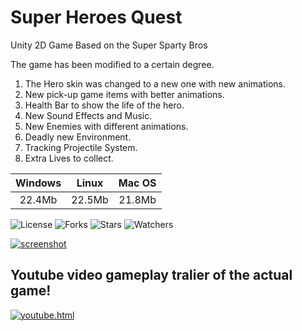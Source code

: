 # Super Heroes Quest
Unity 2D Game Based on the Super Sparty Bros


The game has been modified to a certain degree.
1. The Hero skin was changed to a new one with new animations.
2. New pick-up game items with better animations.
3. Health Bar to show the life of the hero.
4. New Sound Effects and Music.
5. New Enemies with different animations.
6. Deadly new Environment.
7. Tracking Projectile System.
8. Extra Lives to collect.

**Windows** | **Linux**  | **Mac OS**
:--------:  |:--------:  |:--------:
 22.4Mb     | 22.5Mb     | 21.8Mb

![License](https://img.shields.io/github/license/Rompos/SuperHeroesQuest.svg)
![Forks](https://img.shields.io/github/forks/Rompos/SuperHeroesQuest.svg)
![Stars](https://img.shields.io/github/stars/Rompos/SuperHeroesQuest.svg)
![Watchers](https://img.shields.io/github/watchers/Rompos/SuperHeroesQuest.svg)

[![screenshot](https://user-images.githubusercontent.com/64089173/103840347-0b515f80-509a-11eb-9de1-1bd28bd31653.png)](https://github.com/Rompos/SuperHeroesQuest/blob/master/screenshot.png?raw=true)

## Youtube video gameplay tralier of the actual game!

[![youtube.html](https://img.youtube.com/vi/ybBErvlQymw/maxresdefault.jpg)](https://www.youtube.com/watch?v=ybBErvlQymw)

